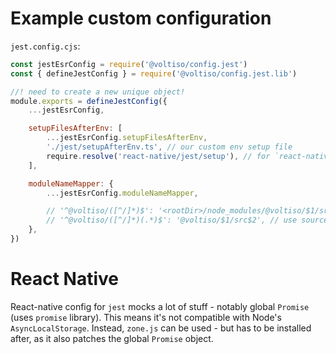 # Example custom configuration

`jest.config.cjs`:

```js
const jestEsrConfig = require('@voltiso/config.jest')
const { defineJestConfig } = require('@voltiso/config.jest.lib')

//! need to create a new unique object!
module.exports = defineJestConfig({
	...jestEsrConfig,

	setupFilesAfterEnv: [
		...jestEsrConfig.setupFilesAfterEnv,
		'./jest/setupAfterEnv.ts', // our custom env setup file
		require.resolve('react-native/jest/setup'), // for `react-native` (see the note below)
	],

	moduleNameMapper: {
		...jestEsrConfig.moduleNameMapper,

		// '^@voltiso/([^/]*)$': '<rootDir>/node_modules/@voltiso/$1/src', // use source files from this mono-repo
		// '^@voltiso/([^/]*)(.*)$': '@voltiso/$1/src$2', // use source files from this mono-repo
	},
})
```

# React Native

React-native config for `jest` mocks a lot of stuff - notably global `Promise`
(uses `promise` library). This means it's not compatible with Node's
`AsyncLocalStorage`. Instead, `zone.js` can be used - but has to be installed
after, as it also patches the global `Promise` object.
